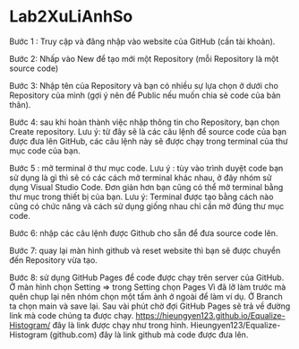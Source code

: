 # Lab2XuLiAnhSo
Bước 1 : Truy cập và đăng nhập vào website của GitHub (cần tài khoản).

Bước 2: Nhấp vào New để tạo mới một Repository (mỗi Repository là một source code) 

Bước 3: Nhập tên của Repository và bạn có nhiều sự lựa chọn ở dưới cho Repository của mình (gợi ý nên để Public nếu muốn chia sẻ code của bản thân).

Bước 4: sau khi hoàn thành việc nhập thông tin cho Repository, bạn chọn Create repository.
  Lưu ý: từ đây sẽ là các câu lệnh để source code của bạn được đưa lên GitHub, các câu lệnh này sẽ được chạy trong terminal của thư mục code của bạn.

Bước 5 : mở terminal ở thư mục code.
  Lưu ý : tùy vào trình duyệt code bạn sử dụng là gì thì sẽ có các cách mở terminal khác nhau, ở đây nhóm sử dụng Visual Studio Code.
  Đơn giản hơn bạn cũng có thể mở terminal bằng thư mục trong thiết bị của bạn.
Lưu ý: Terminal được tạo bằng cách nào cũng có chức năng và cách sử dụng giống nhau chỉ cần mở đúng thư mục code.

Bước 6: nhập các câu lệnh được Github cho sẵn để đưa source code lên. 

Bước 7: quay lại màn hình github và reset website thì bạn sẽ được chuyển đến Repository vừa tạo.

Bước 8: sử dụng GitHub Pages để code được chạy trên server của GitHub.
  Ở màn hình chọn Setting => trong Setting chọn Pages
  Vì đã lỡ làm trước mà quên chụp lại nên nhóm chọn một tấm ảnh ở ngoài để làm ví dụ.
  Ở Branch ta chọn main và save lại. 
  Sau vài phút chờ đợi GitHub Pages sẽ trả về đường link mà code chúng ta được chạy. 
  https://hieungyen123.github.io/Equalize-Histogram/ đây là link được chạy như trong hình.
  Hieungyen123/Equalize-Histogram (github.com) đây là link github mà code được đưa lên.
 

